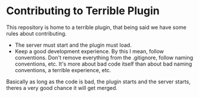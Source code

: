 # Contributing to Terrible Plugin
This repository is home to a terrible plugin, that being said we have some rules about contributing.

- The server must start and the plugin must load.
- Keep a good development experience. By this I mean, follow conventions. Don't remove everything from the .gitignore,
follow naming conventions, etc. It's more about bad code itself than about bad naming conventions, a terrible experience, etc.

Basically as long as the code is bad, the plugin starts and the server starts, theres a very good chance it will get merged.